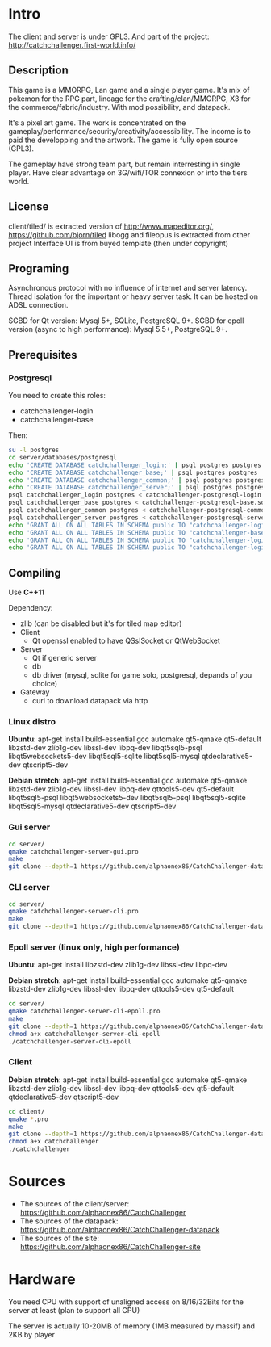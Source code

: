 # Intro

The client and server is under GPL3. And part of the project:
http://catchchallenger.first-world.info/

## Description
This game is a MMORPG, Lan game and a single player game. It's mix of pokemon for the RPG part, lineage for the crafting/clan/MMORPG, X3 for the commerce/fabric/industry. With mod possibility, and datapack.

It's a pixel art game. The work is concentrated on the gameplay/performance/security/creativity/accessibility. The income is to paid the developping and the artwork. The game is fully open source (GPL3).

The gameplay have strong team part, but remain interresting in single player. Have clear advantage on 3G/wifi/TOR connexion or into the tiers world.

## License
client/tiled/ is extracted version of http://www.mapeditor.org/, https://github.com/bjorn/tiled
libogg and fileopus is extracted from other project
Interface UI is from buyed template (then under copyright)

## Programing

Asynchronous protocol with no influence of internet and server latency. Thread isolation for the important or heavy server task. It can be hosted on ADSL connection.

SGBD for Qt version: Mysql 5+, SQLite, PostgreSQL 9+. SGBD for epoll version (async to high performance): Mysql 5.5+, PostgreSQL 9+.

## Prerequisites

### Postgresql

You need to create this roles:
* catchchallenger-login
* catchchallenger-base

Then:
```sh
su -l postgres
cd server/databases/postgresql
echo 'CREATE DATABASE catchchallenger_login;' | psql postgres postgres
echo 'CREATE DATABASE catchchallenger_base;' | psql postgres postgres
echo 'CREATE DATABASE catchchallenger_common;' | psql postgres postgres
echo 'CREATE DATABASE catchchallenger_server;' | psql postgres postgres
psql catchchallenger_login postgres < catchchallenger-postgresql-login.sql
psql catchchallenger_base postgres < catchchallenger-postgresql-base.sql
psql catchchallenger_common postgres < catchchallenger-postgresql-common.sql
psql catchchallenger_server postgres < catchchallenger-postgresql-server.sql
echo 'GRANT ALL ON ALL TABLES IN SCHEMA public TO "catchchallenger-login";' | psql catchchallenger_login postgres
echo 'GRANT ALL ON ALL TABLES IN SCHEMA public TO "catchchallenger-base";' | psql catchchallenger_base postgres
echo 'GRANT ALL ON ALL TABLES IN SCHEMA public TO "catchchallenger-login";' | psql catchchallenger_common postgres
echo 'GRANT ALL ON ALL TABLES IN SCHEMA public TO "catchchallenger-login";' | psql catchchallenger_server postgres
```

## Compiling

Use **C++11**

Dependency:
* zlib (can be disabled but it's for tiled map editor)
* Client
  * Qt openssl enabled to have QSslSocket or QtWebSocket
* Server
  * Qt if generic server
  * db
  * db driver (mysql, sqlite for game solo, postgresql, depands of you choice)
* Gateway
  * curl to download datapack via http
  
### Linux distro
**Ubuntu**: apt-get install build-essential gcc automake qt5-qmake qt5-default libzstd-dev zlib1g-dev libssl-dev libpq-dev libqt5sql5-psql libqt5websockets5-dev libqt5sql5-sqlite libqt5sql5-mysql qtdeclarative5-dev qtscript5-dev

**Debian stretch**: apt-get install build-essential gcc automake qt5-qmake libzstd-dev zlib1g-dev libssl-dev libpq-dev qttools5-dev qt5-default libqt5sql5-psql libqt5websockets5-dev libqt5sql5-psql libqt5sql5-sqlite libqt5sql5-mysql qtdeclarative5-dev qtscript5-dev

### Gui server
```sh
cd server/
qmake catchchallenger-server-gui.pro
make
git clone --depth=1 https://github.com/alphaonex86/CatchChallenger-datapack datapack
```

### CLI server
```sh
cd server/
qmake catchchallenger-server-cli.pro
make
git clone --depth=1 https://github.com/alphaonex86/CatchChallenger-datapack datapack
```

### Epoll server (linux only, high performance)
**Ubuntu**: apt-get install libzstd-dev zlib1g-dev libssl-dev libpq-dev

**Debian stretch**: apt-get install build-essential gcc automake qt5-qmake libzstd-dev zlib1g-dev libssl-dev libpq-dev qttools5-dev qt5-default

```sh
cd server/
qmake catchchallenger-server-cli-epoll.pro
make
git clone --depth=1 https://github.com/alphaonex86/CatchChallenger-datapack datapack
chmod a+x catchchallenger-server-cli-epoll
./catchchallenger-server-cli-epoll
```

### Client
**Debian stretch**: apt-get install build-essential gcc automake qt5-qmake libzstd-dev zlib1g-dev libssl-dev libpq-dev qttools5-dev qt5-default qtdeclarative5-dev qtscript5-dev

```sh
cd client/
qmake *.pro
make
git clone --depth=1 https://github.com/alphaonex86/CatchChallenger-datapack datapack
chmod a+x catchchallenger
./catchchallenger
```

# Sources
* The sources of the client/server: https://github.com/alphaonex86/CatchChallenger
* The sources of the datapack: https://github.com/alphaonex86/CatchChallenger-datapack
* The sources of the site: https://github.com/alphaonex86/CatchChallenger-site

# Hardware
You need CPU with support of unaligned access on 8/16/32Bits for the server at least (plan to support all CPU)

The server is actually 10-20MB of memory (1MB measured by massif) and 2KB by player
